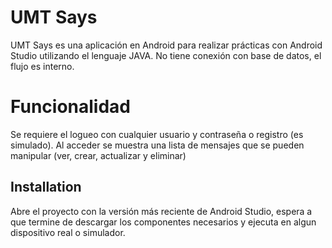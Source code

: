 # UMT Says

UMT Says es una aplicación en Android para realizar prácticas con Android Studio utilizando el lenguaje JAVA. 
No tiene conexión con base de datos, el flujo es interno.

# Funcionalidad

Se requiere el logueo con cualquier usuario y contraseña o registro (es simulado). 
Al acceder se muestra una lista de mensajes que se pueden manipular (ver, crear, actualizar y eliminar) 

## Installation

Abre el proyecto con la versión más reciente de Android Studio, espera a que termine de descargar los componentes necesarios y ejecuta en algun dispositivo real o simulador.